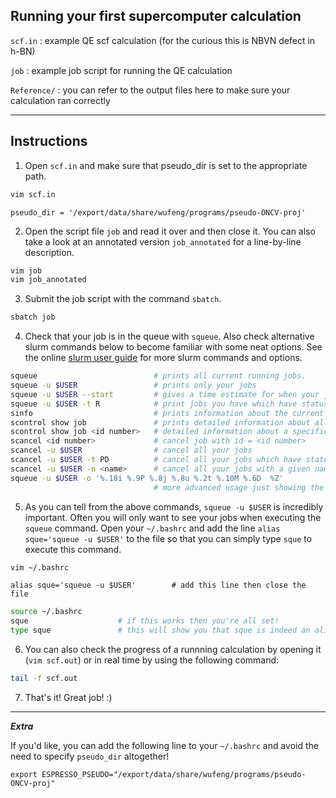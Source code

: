 Running your first supercomputer calculation
------------------

`scf.in` : example QE scf calculation (for the curious this is NBVN defect in h-BN)

`job` : example job script for running the QE calculation

`Reference/` : you can refer to the output files here to make sure your calculation ran correctly

---

Instructions
------------------

1. Open `scf.in` and make sure that pseudo_dir is set to the appropriate path.

```bash
vim scf.in
```

```
pseudo_dir = '/export/data/share/wufeng/programs/pseudo-ONCV-proj'
```

2. Open the script file `job` and read it over and then close it. You can also take a look at an annotated version `job_annotated` for a line-by-line description.

```bash
vim job
vim job_annotated
```

3. Submit the job script with the command `sbatch`.

```bash
sbatch job
```

4. Check that your job is in the queue with `squeue`. Also check alternative slurm commands below to become familiar with some neat options. See the online [slurm user guide](https://slurm.schedmd.com/quickstart.html) for more slurm commands and options.

```bash
squeue                          # prints all current running jobs.
squeue -u $USER                 # prints only your jobs
squeue -u $USER --start         # gives a time estimate for when your jobs will begin
squeue -u $USER -t R            # print jobs you have which have status `R` which corresponds to running.
sinfo                           # prints information about the current status of supercomputer nodes
scontrol show job               # prints detailed information about all queued jobs
scontrol show job <id number>   # detailed information about a specific job with id = <id number>
scancel <id number>             # cancel job with id = <id number>
scancel -u $USER                # cancel all your jobs
scancel -u $USER -t PD          # cancel all your jobs which have status pending
scancel -u $USER -n <name>      # cancel all your jobs with a given name
squeue -u $USER -o '%.18i %.9P %.8j %.8u %.2t %.10M %.6D  %Z'
                                # more advanced usage just showing the different options available!
```

5. As you can tell from the above commands, `squeue -u $USER` is incredibly important. Often you will only want to see your jobs when executing the `squeue` command. Open your `~/.bashrc` and add the line `alias sque='squeue -u $USER'` to the file so that you can simply type `sque` to execute this command.

```bash
vim ~/.bashrc
```

```
alias sque='squeue -u $USER'		# add this line then close the file
```

```bash
source ~/.bashrc
sque					# if this works then you're all set!
type sque               # this will show you that sque is indeed an alias of squeue -u $USER
```

6. You can also check the progress of a runnning calculation by opening it (`vim scf.out`) or in real time by using the following command:

```bash
tail -f scf.out
```

7. That's it! Great job! :)
 
---

***Extra***

If you'd like, you can add the following line to your `~/.bashrc` and avoid the need to specify `pseudo_dir` altogether!

```
export ESPRESSO_PSEUDO="/export/data/share/wufeng/programs/pseudo-ONCV-proj"
```
